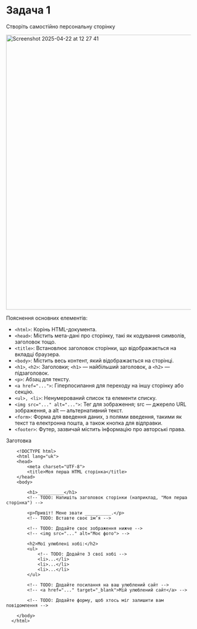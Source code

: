 # Задача 1
Створіть самостійно персональну сторінку  

<img width="749" alt="Screenshot 2025-04-22 at 12 27 41" src="https://github.com/user-attachments/assets/042708be-6169-4c77-9791-94921b5f0a1c" />

Пояснення основних елементів:
- `<html>`: Корінь HTML-документа.
- `<head>`: Містить мета-дані про сторінку, такі як кодування символів, заголовок тощо.
- `<title>`: Встановлює заголовок сторінки, що відображається на вкладці браузера.
- `<body>`: Містить весь контент, який відображається на сторінці.
- `<h1>`, `<h2>`: Заголовки; `<h1>` — найбільший заголовок, а `<h2>` — підзаголовок.
- `<p>`: Абзац для тексту.
- `<a href="...">`: Гіперпосилання для переходу на іншу сторінку або секцію.
- `<ul>, <li>`: Ненумерований список та елементи списку.
- `<img src="..." alt="...">`: Тег для зображення; src — джерело URL зображення, а alt — альтернативний текст.
- `<form>`: Форма для введення даних, з полями введення, такими як текст та електронна пошта, а також кнопка для відправки.
- `<footer>`: Футер, зазвичай містить інформацію про авторські права.

Заготовка
```
    <!DOCTYPE html>
    <html lang="uk">
    <head>
        <meta charset="UTF-8">
        <title>Моя перша HTML сторінка</title>
    </head>
    <body>
    
        <h1>__________</h1>
        <!-- TODO: Напишіть заголовок сторінки (наприклад, "Моя перша сторінка") -->
    
        <p>Привіт! Мене звати __________.</p>
        <!-- TODO: Вставте своє ім’я -->
    
        <!-- TODO: Додайте своє зображення нижче -->
        <!-- <img src="..." alt="Моє фото"> -->
    
        <h2>Мої улюблені хобі:</h2>
        <ul>
            <!-- TODO: Додайте 3 свої хобі -->
            <li>...</li>
            <li>...</li>
            <li>...</li>
        </ul>
    
        <!-- TODO: Додайте посилання на ваш улюблений сайт -->
        <!-- <a href="..." target="_blank">Мій улюблений сайт</a> -->
    
        <!-- TODO: Додайте форму, щоб хтось міг залишити вам повідомлення -->
    
    </body>
  </html>
```

